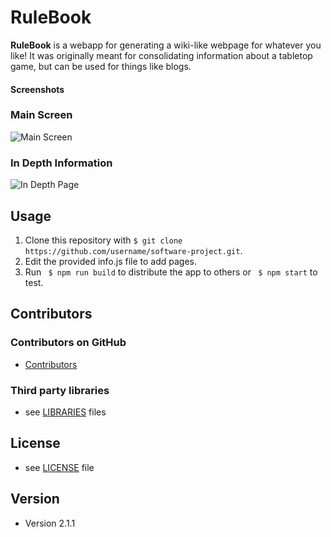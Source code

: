 RuleBook
======
**RuleBook** is a webapp for generating a wiki-like webpage for whatever you like! It was originally meant for consolidating information about a tabletop game, but can be used for things like blogs.

#### Screenshots
### Main Screen
![Main Screen](https://github.com/Alan19/vigilant-adventure/blob/master/screenshots/Main%20Screen.png)

### In Depth Information
![In Depth Page](https://github.com/Alan19/vigilant-adventure/blob/master/screenshots/In%20Depth.png)

## Usage
1. Clone this repository with ```$ git clone https://github.com/username/software-project.git```.
1. Edit the provided info.js file to add pages.
1. Run 
``` $ npm run build```
to distribute the app to others or ``` $ npm start``` to test.

## Contributors

### Contributors on GitHub
* [Contributors](https://github.com/username/sw-name/graphs/contributors)

### Third party libraries
* see [LIBRARIES](https://github.com/Alan19/vigilant-adventure/blob/router/libraries.md) files

## License 
* see [LICENSE](https://github.com/Alan19/vigilant-adventure/blob/master/LICENSE) file

## Version 
* Version 2.1.1
